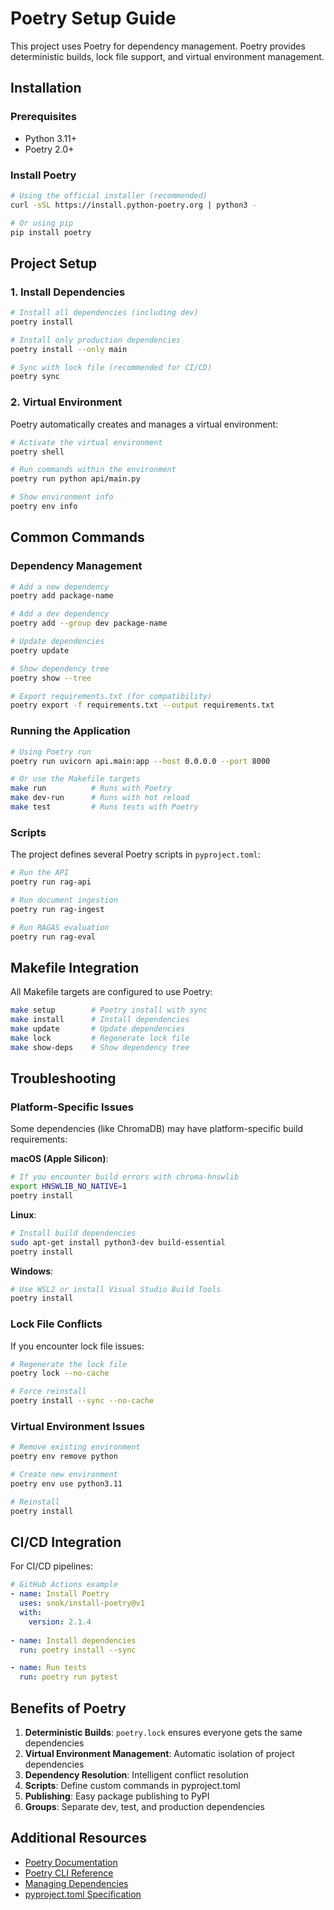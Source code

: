 # Poetry Setup Guide

This project uses Poetry for dependency management. Poetry provides deterministic builds, lock file support, and virtual environment management.

## Installation

### Prerequisites
- Python 3.11+
- Poetry 2.0+

### Install Poetry
```bash
# Using the official installer (recommended)
curl -sSL https://install.python-poetry.org | python3 -

# Or using pip
pip install poetry
```

## Project Setup

### 1. Install Dependencies
```bash
# Install all dependencies (including dev)
poetry install

# Install only production dependencies
poetry install --only main

# Sync with lock file (recommended for CI/CD)
poetry sync
```

### 2. Virtual Environment

Poetry automatically creates and manages a virtual environment:

```bash
# Activate the virtual environment
poetry shell

# Run commands within the environment
poetry run python api/main.py

# Show environment info
poetry env info
```

## Common Commands

### Dependency Management
```bash
# Add a new dependency
poetry add package-name

# Add a dev dependency
poetry add --group dev package-name

# Update dependencies
poetry update

# Show dependency tree
poetry show --tree

# Export requirements.txt (for compatibility)
poetry export -f requirements.txt --output requirements.txt
```

### Running the Application
```bash
# Using Poetry run
poetry run uvicorn api.main:app --host 0.0.0.0 --port 8000

# Or use the Makefile targets
make run          # Runs with Poetry
make dev-run      # Runs with hot reload
make test         # Runs tests with Poetry
```

### Scripts

The project defines several Poetry scripts in `pyproject.toml`:

```bash
# Run the API
poetry run rag-api

# Run document ingestion
poetry run rag-ingest

# Run RAGAS evaluation
poetry run rag-eval
```

## Makefile Integration

All Makefile targets are configured to use Poetry:

```bash
make setup        # Poetry install with sync
make install      # Install dependencies
make update       # Update dependencies
make lock         # Regenerate lock file
make show-deps    # Show dependency tree
```

## Troubleshooting

### Platform-Specific Issues

Some dependencies (like ChromaDB) may have platform-specific build requirements:

**macOS (Apple Silicon)**:
```bash
# If you encounter build errors with chroma-hnswlib
export HNSWLIB_NO_NATIVE=1
poetry install
```

**Linux**:
```bash
# Install build dependencies
sudo apt-get install python3-dev build-essential
poetry install
```

**Windows**:
```bash
# Use WSL2 or install Visual Studio Build Tools
poetry install
```

### Lock File Conflicts

If you encounter lock file issues:

```bash
# Regenerate the lock file
poetry lock --no-cache

# Force reinstall
poetry install --sync --no-cache
```

### Virtual Environment Issues

```bash
# Remove existing environment
poetry env remove python

# Create new environment
poetry env use python3.11

# Reinstall
poetry install
```

## CI/CD Integration

For CI/CD pipelines:

```yaml
# GitHub Actions example
- name: Install Poetry
  uses: snok/install-poetry@v1
  with:
    version: 2.1.4
    
- name: Install dependencies
  run: poetry install --sync

- name: Run tests
  run: poetry run pytest
```

## Benefits of Poetry

1. **Deterministic Builds**: `poetry.lock` ensures everyone gets the same dependencies
2. **Virtual Environment Management**: Automatic isolation of project dependencies
3. **Dependency Resolution**: Intelligent conflict resolution
4. **Scripts**: Define custom commands in pyproject.toml
5. **Publishing**: Easy package publishing to PyPI
6. **Groups**: Separate dev, test, and production dependencies

## Additional Resources

- [Poetry Documentation](https://python-poetry.org/docs/)
- [Poetry CLI Reference](https://python-poetry.org/docs/cli/)
- [Managing Dependencies](https://python-poetry.org/docs/dependency-specification/)
- [pyproject.toml Specification](https://python-poetry.org/docs/pyproject/)